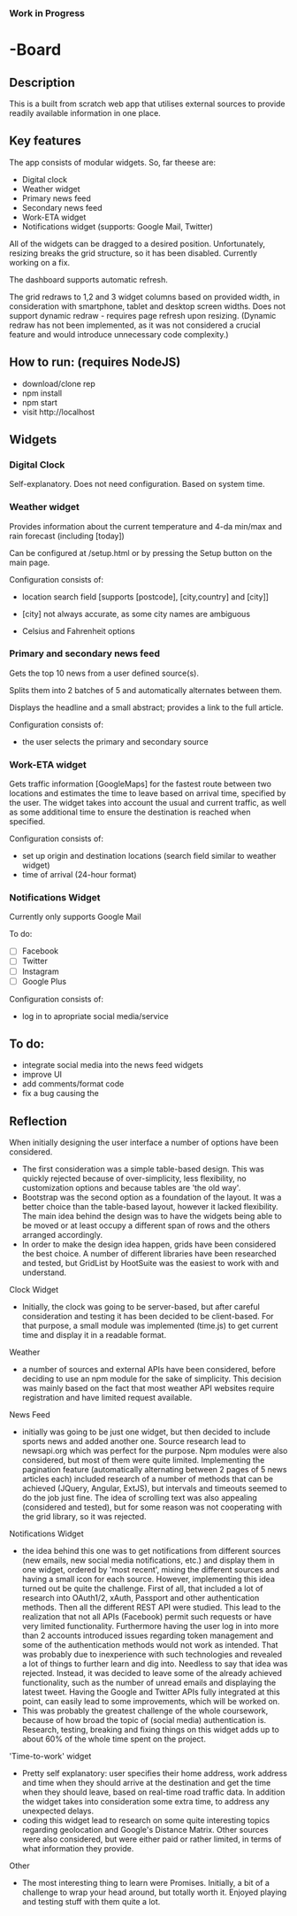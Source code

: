 ### Work in Progress

# -Board

## Description
This is a built from scratch web app that utilises external sources to provide readily available information in one place.


## Key features
The app consists of modular widgets. So, far theese are:
- Digital clock
- Weather widget
- Primary news feed
- Secondary news feed
- Work-ETA widget
- Notifications widget (supports: Google Mail, Twitter)

All of the widgets can be dragged to a desired position.
Unfortunately, resizing breaks the grid structure, so it has been disabled. Currently working on a fix.

The dashboard supports automatic refresh.

The grid redraws to 1,2 and 3 widget columns based on provided width, in consideration with smartphone, tablet and desktop screen widths. Does not support dynamic redraw - requires page refresh upon resizing. (Dynamic redraw has not been implemented, as it was not considered a crucial feature and would introduce unnecessary code complexity.)


## How to run: (requires NodeJS)
 - download/clone rep
 - npm install
 - npm start
 - visit http://localhost


## Widgets

### Digital Clock
Self-explanatory. Does not need configuration. Based on system time.


### Weather widget
Provides information about the current temperature and 4-da min/max and rain forecast (including [today])

Can be configured at /setup.html or by pressing the Setup button on the main page.

Configuration consists of:
- location search field [supports [postcode], [city,country] and [city]]
* [city] not always accurate, as some city names are ambiguous
- Celsius and Fahrenheit options


### Primary and secondary news feed
Gets the top 10 news from a user defined source(s).

Splits them into 2 batches of 5 and automatically alternates between them.

Displays the headline and a small abstract; provides a link to the full article.

Configuration consists of:
- the user selects the primary and secondary source


### Work-ETA widget
Gets traffic information [GoogleMaps] for the fastest route between two locations and estimates the time to leave based on arrival time, specified by the user. The widget takes into account the usual and current traffic, as well as some additional time to ensure the destination is reached when specified.

Configuration consists of:
- set up origin and destination locations (search field similar to weather widget)
- time of arrival (24-hour format)


### Notifications Widget
Currently only supports Google Mail

To do:
- [ ] Facebook
- [ ] Twitter
- [ ] Instagram
- [ ] Google Plus

Configuration consists of:
- log in to apropriate social media/service


## To do:
 - integrate social media into the news feed widgets
 - improve UI
 - add comments/format code
 - fix a bug causing the


## Reflection
When initially designing the user interface a number of options have been considered.
- The first consideration was a simple table-based design. This was quickly rejected because of over-simplicity, less flexibility, no customization options and because tables are 'the old way'.
- Bootstrap was the second option as a foundation of the layout. It was a better choice than the table-based layout, however it lacked flexibility. The main idea behind the design was to have the widgets being able to be moved or at least occupy a different span of rows and the others arranged accordingly.
- In order to make the design idea happen, grids have been considered the best choice. A number of different libraries have been researched and tested, but GridList by HootSuite was the easiest to work with and understand.

Clock Widget
- Initially, the clock was going to be server-based, but after careful consideration and testing it has been decided to be client-based. For that purpose, a small module was implemented (time.js) to get current time and display it in a readable format.

Weather
- a number of sources and external APIs have been considered, before deciding to use an npm module for the sake of simplicity. This decision was mainly based on the fact that most weather API websites require registration and have limited request available.

News Feed
- initially was going to be just one widget, but then decided to include sports news and added another one. Source research lead to newsapi.org which was perfect for the purpose. Npm modules were also considered, but most of them were quite limited. Implementing the pagination feature (automatically alternating between 2 pages of 5 news articles each) included research of a number of methods that can be achieved (JQuery, Angular, ExtJS), but intervals and timeouts seemed to do the job just fine. The idea of scrolling text was also appealing (considered and tested), but for some reason was not cooperating with the grid library, so it was rejected.

Notifications Widget
- the idea behind this one was to get notifications from different sources (new emails, new social media notifications, etc.) and display them in one widget, ordered by 'most recent', mixing the different sources and having a small icon for each source. However, implementing this idea turned out be quite the challenge. First of all, that included a lot of research into OAuth1/2, xAuth, Passport and other authentication methods. Then all the different REST API were studied. This lead to the realization that not all APIs (Facebook) permit such requests or have very limited functionality. Furthermore having the user log in into more than 2 accounts introduced issues regarding token management and some of the authentication methods would not work as intended. That was probably due to inexperience with such technologies and revealed a lot of things to further learn and dig into. Needless to say that idea was rejected. Instead, it was decided to leave some of the already achieved functionality, such as the number of unread emails and displaying the latest tweet. Having the Google and Twitter APIs fully integrated at this point, can easily lead to some improvements, which will be worked on.
- This was probably the greatest challenge of the whole coursework, because of how broad the topic of (social media) authentication is. Research, testing, breaking and fixing things on this widget adds up to about 60% of the whole time spent on the project.

'Time-to-work' widget
- Pretty self explanatory: user specifies their home address, work address and time when they should arrive at the destination and get the time when they should leave, based on real-time road traffic data. In addition the widget takes into consideration some extra time, to address any unexpected delays.
- coding this widget lead to research on some quite interesting topics regarding geolocation and Google's Distance Matrix. Other sources were also considered, but were either paid or rather limited, in terms of what information they provide.

Other
- The most interesting thing to learn were Promises. Initially, a bit of a challenge to wrap your head around, but totally worth it. Enjoyed playing and testing stuff with them quite a lot.
